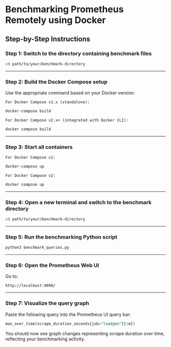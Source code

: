 # Benchmarking Prometheus Remotely using Docker

## Step-by-Step Instructions

### Step 1: Switch to the directory containing benchmark files

```bash
cd path/to/your/benchmark-directory
```
---

### Step 2: Build the Docker Compose setup

Use the appropriate command based on your Docker version:

    For Docker Compose v1.x (standalone):
    
```bash
docker-compose build
```

    For Docker Compose v2.x+ (integrated with Docker CLI):
    
```bash
docker compose build
```
---

### Step 3: Start all containers

    For Docker Compose v1:
    
```bash
docker-compose up
```

    For Docker Compose v2:
    
```bash
docker compose up
```
---

### Step 4: Open a new terminal and switch to the benchmark directory

```bash
cd path/to/your/benchmark-directory
```
---

### Step 5: Run the benchmarking Python script

```bash
python3 benchmark_queries.py
```
---

### Step 6: Open the Prometheus Web UI

Go to:

```
http://localhost:9090/
```
---

### Step 7: Visualize the query graph

Paste the following query into the Prometheus UI query bar:

```sql
max_over_time(scrape_duration_seconds{job="loadgen"}[1m])
```

You should now see graph changes representing scrape duration over time, reflecting your benchmarking activity.
